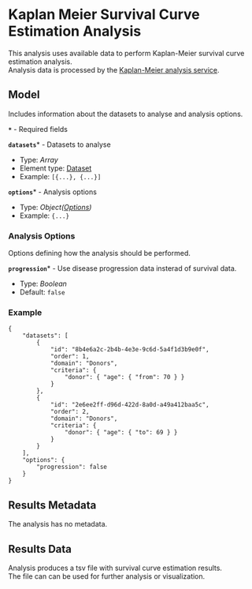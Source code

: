 # Kaplan Meier Survival Curve Estimation Analysis
This analysis uses available data to perform Kaplan-Meier survival curve estimation analysis.  
Analysis data is processed by the [Kaplan-Meier analysis service](https://github.com/dkfz-unite/unite-analysis-kmeier).


## Model
Includes information about the datasets to analyse and analysis options.

**`*`** - Required fields

**`datasets`*** - Datasets to analyse
- Type: _Array_
- Element type: [Dataset](./api-model-dataset.md)
- Example: `[{...}, {...}]`

**`options`*** - Analysis options
- Type: _Object([Options](#analysis-options))_
- Example: `{...}`

### Analysis Options
Options defining how the analysis should be performed.

**`progression`*** - Use disease progression data insterad of survival data.
- Type: _Boolean_
- Default: `false`

### Example
```jsonc
{
    "datasets": [
        {
            "id": "8b4e6a2c-2b4b-4e3e-9c6d-5a4f1d3b9e0f",
            "order": 1,
            "domain": "Donors",
            "criteria": {
                "donor": { "age": { "from": 70 } }
            }
        },
        {
            "id": "2e6ee2ff-d96d-422d-8a0d-a49a412baa5c",
            "order": 2,
            "domain": "Donors",
            "criteria": {
                "donor": { "age": { "to": 69 } }
            }
        }
    ],
    "options": {
        "progression": false
    }
}
```


## Results Metadata
The analysis has no metadata.


## Results Data
Analysis produces a tsv file with survival curve estimation results.  
The file can can be used for further analysis or visualization.
